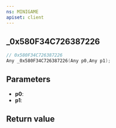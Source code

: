 ```yaml
---
ns: MINIGAME
apiset: client
---
```

## _0x580F34C726387226

```c
// 0x580F34C726387226
Any _0x580F34C726387226(Any p0,Any p1);
```


## Parameters
* **p0**:
* **p1**:

## Return value